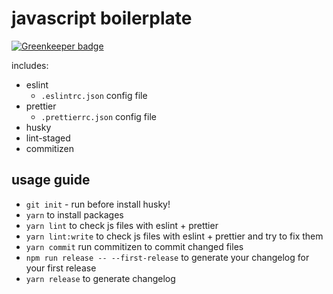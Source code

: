 # javascript boilerplate

[![Greenkeeper badge](https://badges.greenkeeper.io/framki/js-boilerplate.svg)](https://greenkeeper.io/)

includes:

- eslint
  - `.eslintrc.json` config file
- prettier
  - `.prettierrc.json` config file
- husky
- lint-staged
- commitizen

## usage guide

- `git init` - run before install husky!
- `yarn` to install packages
- `yarn lint` to check js files with eslint + prettier
- `yarn lint:write` to check js files with eslint + prettier and try to fix them
- `yarn commit` run commitizen to commit changed files
- `npm run release -- --first-release` to generate your changelog for your first release
- `yarn release` to generate changelog
